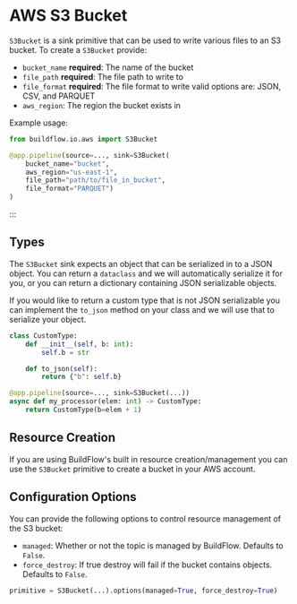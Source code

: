 # AWS S3 Bucket

`S3Bucket` is a sink primitive that can be used to write various files to an S3 bucket. To create a `S3Bucket` provide:

- `bucket_name` **required**: The name of the bucket
- `file_path` **required**: The file path to write to
- `file_format` **required**: The file format to write valid options are: JSON, CSV, and PARQUET
- `aws_region`: The region the bucket exists in


Example usage:

```python
from buildflow.io.aws import S3Bucket

@app.pipeline(source=..., sink=S3Bucket(
    bucket_name="bucket",
    aws_region="us-east-1",
    file_path="path/to/file_in_bucket",
    file_format="PARQUET")
)
```

:::

## Types
The `S3Bucket` sink expects an object that can be serialized in to a JSON object. You can return a `dataclass` and we will automatically serialize it for you, or you can return a dictionary containing JSON serializable objects.

If you would like to return a custom type that is not JSON serializable you can implement the `to_json` method on your class and we will use that to serialize your object.

```python
class CustomType:
    def __init__(self, b: int):
        self.b = str

    def to_json(self):
        return {"b": self.b}

@app.pipeline(source=..., sink=S3Bucket(...))
async def my_processor(elem: int) -> CustomType:
    return CustomType(b=elem + 1)
```

## Resource Creation

If you are using BuildFlow's built in resource creation/management you can use the `S3Bucket` primitive to create a bucket in your AWS account.


## Configuration Options

You can provide the following options to control resource management of the S3 bucket:

- `managed`: Whether or not the topic is managed by BuildFlow. Defaults to `False`.
- `force_destroy`: If true destroy will fail if the bucket contains objects. Defaults to `False`.

```python
primitive = S3Bucket(...).options(managed=True, force_destroy=True)
```
